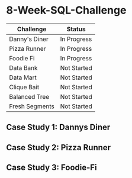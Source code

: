 # 8-Week-SQL-Challenge

| Challenge    | Status     |
|--------------| -----------|
| Danny's Diner| In Progress|
| Pizza Runner | In Progress|
| Foodie Fi    | In Progress|
| Data Bank    | Not Started|
| Data Mart    | Not Started|
| Clique Bait  | Not Started|
| Balanced Tree| Not Started|
| Fresh Segments| Not Started|


## Case Study 1: Dannys Diner

## Case Study 2: Pizza Runner

## Case Study 3: Foodie-Fi
